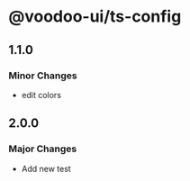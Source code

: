 # @voodoo-ui/ts-config

## 1.1.0

### Minor Changes

- edit colors

## 2.0.0

### Major Changes

- Add new test
